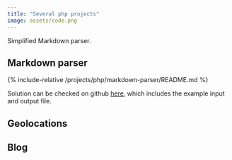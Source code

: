 ```yaml
---
title: "Several php projects"
image: assets/code.png
---
```


Simplified Markdown parser.

## Markdown parser
{% include-relative /projects/php/markdown-parser/README.md %}

Solution can be checked on github [here](https://github.com/inesucrvenom/inesucrvenom.github.io/tree/master/projects/php/markdown-parser), which includes the example input and output file.

## Geolocations

## Blog
